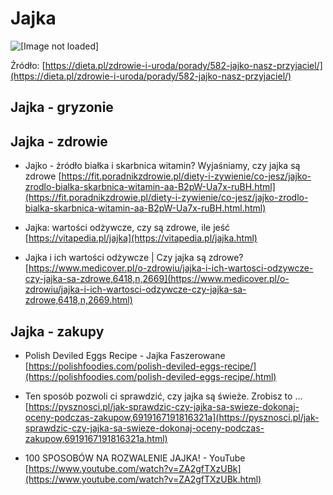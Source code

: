 # Jajka
![[Image not loaded]](https://dieta.pl/upload/gallery/2017/01/id_17404_1485522108_1920x1294.jpg)

Źródło: [https://dieta.pl/zdrowie-i-uroda/porady/582-jajko-nasz-przyjaciel/](https://dieta.pl/zdrowie-i-uroda/porady/582-jajko-nasz-przyjaciel/)

## Jajka - gryzonie
## Jajka - zdrowie
* Jajko - źródło białka i skarbnica witamin? Wyjaśniamy, czy jajka są zdrowe
[https://fit.poradnikzdrowie.pl/diety-i-zywienie/co-jesz/jajko-zrodlo-bialka-skarbnica-witamin-aa-B2pW-Ua7x-ruBH.html](https://fit.poradnikzdrowie.pl/diety-i-zywienie/co-jesz/jajko-zrodlo-bialka-skarbnica-witamin-aa-B2pW-Ua7x-ruBH.html.html)

* Jajka: wartości odżywcze, czy są zdrowe, ile jeść
[https://vitapedia.pl/jajka](https://vitapedia.pl/jajka.html)

* Jajka i ich wartości odżywcze | Czy jajka są zdrowe?
[https://www.medicover.pl/o-zdrowiu/jajka-i-ich-wartosci-odzywcze-czy-jajka-sa-zdrowe,6418,n,2669](https://www.medicover.pl/o-zdrowiu/jajka-i-ich-wartosci-odzywcze-czy-jajka-sa-zdrowe,6418,n,2669.html)

## Jajka - zakupy
* Polish Deviled Eggs Recipe - Jajka Faszerowane
[https://polishfoodies.com/polish-deviled-eggs-recipe/](https://polishfoodies.com/polish-deviled-eggs-recipe/.html)

* Ten sposób pozwoli ci sprawdzić, czy jajka są świeże. Zrobisz to ...
[https://pysznosci.pl/jak-sprawdzic-czy-jajka-sa-swieze-dokonaj-oceny-podczas-zakupow,6919167191816321a](https://pysznosci.pl/jak-sprawdzic-czy-jajka-sa-swieze-dokonaj-oceny-podczas-zakupow,6919167191816321a.html)

* 100 SPOSOBÓW NA ROZWALENIE JAJKA! - YouTube
[https://www.youtube.com/watch?v=ZA2gfTXzUBk](https://www.youtube.com/watch?v=ZA2gfTXzUBk.html)

